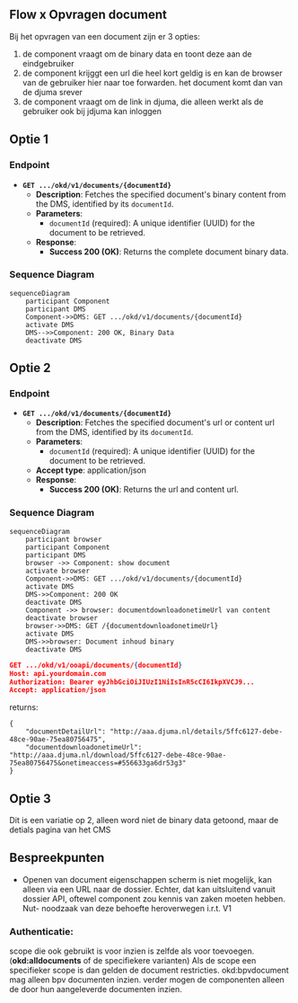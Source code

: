 ## Flow x Opvragen document
Bij het opvragen van een document zijn er 3 opties: 
1. de component vraagt om de binary data en toont deze aan de eindgebruiker 
2. de component krijggt een url die heel kort geldig is en kan de browser van de gebruiker hier naar toe forwarden. het document komt dan van de djuma srever
2. de component vraagt om de link in djuma, die alleen werkt als de gebruiker ook bij jdjuma kan inloggen

## Optie 1
### Endpoint

- **`GET .../okd/v1/documents/{documentId}`**
  - **Description**: Fetches the specified document's  binary content from the DMS, identified by its `documentId`.
  - **Parameters**: 
    - `documentId` (required): A unique identifier (UUID) for the document to be retrieved.
  - **Response**:
    - **Success 200 (OK)**: Returns the complete document binary data.

### Sequence Diagram

```mermaid
sequenceDiagram
    participant Component
    participant DMS
    Component->>DMS: GET .../okd/v1/documents/{documentId}
    activate DMS
    DMS-->>Component: 200 OK, Binary Data
    deactivate DMS
```

## Optie 2
### Endpoint

- **`GET .../okd/v1/documents/{documentId}`**
  - **Description**: Fetches the specified document's  url or content url from the DMS, identified by its `documentId`.
  - **Parameters**: 
    - `documentId` (required): A unique identifier (UUID) for the document to be retrieved.
  - **Accept type**: application/json
  - **Response**:
    - **Success 200 (OK)**: Returns the url and content url.

### Sequence Diagram

```mermaid
sequenceDiagram
    participant browser
    participant Component
    participant DMS
    browser ->> Component: show document
    activate browser
    Component->>DMS: GET .../okd/v1/documents/{documentId}
    activate DMS
    DMS->>Component: 200 OK
    deactivate DMS
    Component ->> browser: documentdownloadonetimeUrl van content
    deactivate browser
    browser->>DMS: GET /{documentdownloadonetimeUrl}
    activate DMS
    DMS->>browser: Document inhoud binary
    deactivate DMS
```

```json
GET .../okd/v1/ooapi/documents/{documentId}
Host: api.yourdomain.com
Authorization: Bearer eyJhbGciOiJIUzI1NiIsInR5cCI6IkpXVCJ9...
Accept: application/json
```
returns:
```
{
    "documentDetailUrl": "http://aaa.djuma.nl/details/5ffc6127-debe-48ce-90ae-75ea80756475",
    "documentdownloadonetimeUrl": "http://aaa.djuma.nl/download/5ffc6127-debe-48ce-90ae-75ea80756475&onetimeaccess=#556633ga6dr53g3"
}
```
## Optie 3
Dit is een variatie op 2, alleen word niet de binary data getoond, maar de detials pagina van het CMS



## Bespreekpunten
- Openen van document eigenschappen scherm is niet mogelijk, kan alleen via een URL naar de dossier. Echter, dat kan uitsluitend vanuit dossier API, oftewel component zou kennis van zaken moeten hebben. Nut- noodzaak van deze behoefte heroverwegen i.r.t. V1


### Authenticatie:
scope die ook gebruikt is voor inzien is zelfde als voor toevoegen. (**okd:alldocuments** of de specifiekere varianten)
Als de scope een specifieker scope is dan gelden de document restricties. okd:bpvdocument mag alleen bpv documenten inzien.
verder mogen de componenten alleen de door hun aangeleverde documenten inzien.





